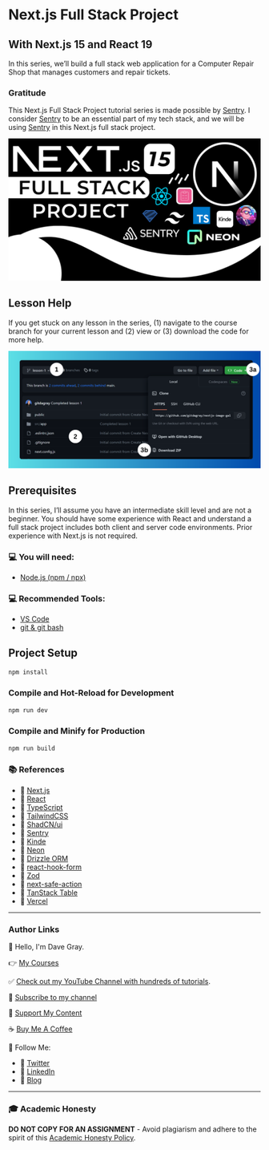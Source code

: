 # Next.js Full Stack Project

## With Next.js 15 and React 19

In this series, we’ll build a full stack web application for a Computer Repair Shop that manages customers and repair tickets.

### Gratitude 

This Next.js Full Stack Project tutorial series is made possible by [Sentry](https://bit.ly/try-sentry-dg). I consider [Sentry](https://bit.ly/try-sentry-dg) to be an essential part of my tech stack, and we will be using [Sentry](https://bit.ly/try-sentry-dg) in this Next.js full stack project.

![Next.js Full Stack Project](/readme-banner.PNG?raw=true)

## Lesson Help
If you get stuck on any lesson in the series, (1) navigate to the course branch for your current lesson and (2) view or (3) download the code for more help.

![Preview of downloading code in github](./github.png?raw=true)

## Prerequisites
In this series, I’ll assume you have an intermediate skill level and are not a beginner. You should have some experience with React and understand a full stack project includes both client and server code environments. Prior experience with Next.js is not required.

### 💻 You will need:
- [Node.js (npm / npx)](https://nodejs.org/)

### 💻 Recommended Tools:
- [VS Code](https://code.visualstudio.com/)
- [git & git bash](https://git-scm.com/)

## Project Setup

```sh
npm install
```

### Compile and Hot-Reload for Development

```sh
npm run dev
```

### Compile and Minify for Production

```sh
npm run build
```

### 📚 References
- 🔗 [Next.js](https://nextjs.org/)
- 🔗 [React](https://react.dev/)
- 🔗 [TypeScript](https://www.typescriptlang.org/)
- 🔗 [TailwindCSS](https://tailwindcss.com/)
- 🔗 [ShadCN/ui](https://ui.shadcn.com/)
- 🔗 [Sentry](https://bit.ly/sentry-docs-dg)
- 🔗 [Kinde](https://kinde.com/)
- 🔗 [Neon](https://neon.tech/)
- 🔗 [Drizzle ORM](https://orm.drizzle.team/)
- 🔗 [react-hook-form](https://react-hook-form.com/)
- 🔗 [Zod](https://zod.dev/)
- 🔗 [next-safe-action](https://next-safe-action.dev/)
- 🔗 [TanStack Table](https://tanstack.com/table/latest)
- 🔗 [Vercel](https://vercel.com/home)

---

### Author Links

👋 Hello, I'm Dave Gray.

👉 [My Courses](https://courses.davegray.codes/)

✅ [Check out my YouTube Channel with hundreds of tutorials](https://www.youtube.com/DaveGrayTeachesCode).

🚩 [Subscribe to my channel](https://bit.ly/3nGHmNn)

💖 [Support My Content](https://patreon.com/davegray)

☕ [Buy Me A Coffee](https://buymeacoffee.com/DaveGray)

🚀 Follow Me:

- 🔗 [Twitter](https://twitter.com/yesdavidgray)
- 🔗 [LinkedIn](https://www.linkedin.com/in/davidagray/)
- 🔗 [Blog](https://davegray.codes)

---

### 🎓 Academic Honesty

**DO NOT COPY FOR AN ASSIGNMENT** - Avoid plagiarism and adhere to the spirit of this [Academic Honesty Policy](https://www.freecodecamp.org/news/academic-honesty-policy/).
